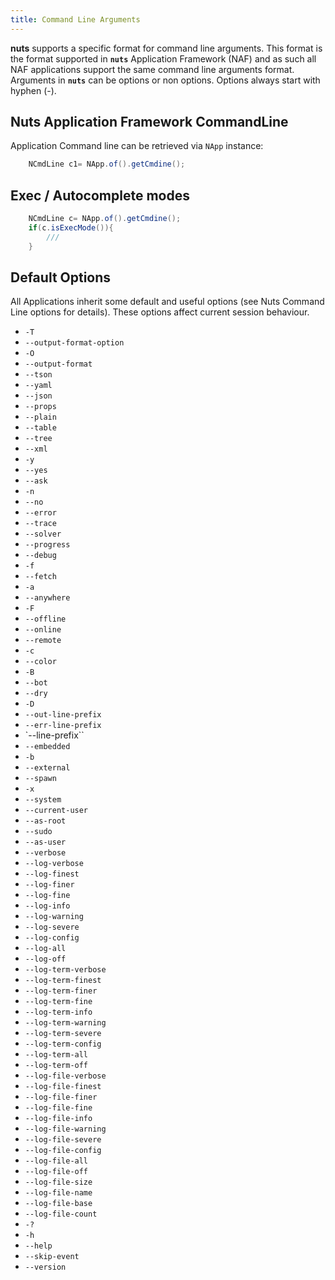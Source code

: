 ```yaml
---
title: Command Line Arguments
---
```



**nuts** supports a specific format for command line arguments. This format is the format supported in **```nuts```** Application Framework (NAF) and as such all NAF applications support the same command line arguments format.
Arguments in **```nuts```** can be options or non options. Options always start with hyphen (-). 


## Nuts Application Framework CommandLine

Application Command line can be retrieved via `NApp` instance:

```java
    NCmdLine c1= NApp.of().getCmdine();
```

## Exec / Autocomplete modes

```java
    NCmdLine c= NApp.of().getCmdine();
    if(c.isExecMode()){
        ///    
    }
```

## Default Options

All Applications inherit some default and useful options (see Nuts Command Line options for details). These options affect current session behaviour.

* `-T`
* `--output-format-option`
* `-O`
* `--output-format`
* `--tson`
* `--yaml`
* `--json`
* `--props`
* `--plain`
* `--table`
* `--tree`
* `--xml`
* `-y`
* `--yes`
* `--ask`
* `-n`
* `--no`
* `--error`
* `--trace`
* `--solver`
* `--progress`
* `--debug`
* `-f`
* `--fetch`
* `-a`
* `--anywhere`
* `-F`
* `--offline`
* `--online`
* `--remote`
* `-c`
* `--color`
* `-B`
* `--bot`
* `--dry`
* `-D`
* `--out-line-prefix`
* `--err-line-prefix`
* `--line-prefix``
* `--embedded`
* `-b`
* `--external`
* `--spawn`
* `-x`
* `--system`
* `--current-user`
* `--as-root`
* `--sudo`
* `--as-user`
* `--verbose`
* `--log-verbose`
* `--log-finest`
* `--log-finer`
* `--log-fine`
* `--log-info`
* `--log-warning`
* `--log-severe`
* `--log-config`
* `--log-all`
* `--log-off`
* `--log-term-verbose`
* `--log-term-finest`
* `--log-term-finer`
* `--log-term-fine`
* `--log-term-info`
* `--log-term-warning`
* `--log-term-severe`
* `--log-term-config`
* `--log-term-all`
* `--log-term-off`
* `--log-file-verbose`
* `--log-file-finest`
* `--log-file-finer`
* `--log-file-fine`
* `--log-file-info`
* `--log-file-warning`
* `--log-file-severe`
* `--log-file-config`
* `--log-file-all`
* `--log-file-off`
* `--log-file-size`
* `--log-file-name`
* `--log-file-base`
* `--log-file-count`
* `-?`
* `-h`
* `--help`
* `--skip-event`
* `--version`

